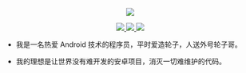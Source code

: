 <p align="center">
  <a href="https://github.com/getActivity">
    <img src="https://github-readme-stats.vercel.app/api?username=getActivity&count_private=true&show_icons=true&hide=contribs&include_all_commits=true&theme=vue" />
  </a>
</p>

<p align="center">
  <a href="https://www.jianshu.com/u/f7bb67d86765">
    <img src="https://img.shields.io/badge/🔥%20简书地址-brightness.svg" />
  </a>
  <a href="https://qm.qq.com/cgi-bin/qm/qr?k=7eeXOuUkZl5A5jLBh4WgcWsma2VxK6hJ&jump_from=webapi">
    <img src="https://img.shields.io/badge/🐧%20加入Q群-brightness.svg" />
  </a>
  <a href="https://github.com/getActivity">
    <img src="https://komarev.com/ghpvc/?username=getActivity&color=brightgreen&label=👁%20Views" />
  </a>  
</p>

* 我是一名热爱 Android 技术的程序员，平时爱造轮子，人送外号轮子哥。

* 我的理想是让世界没有难开发的安卓项目，消灭一切难维护的代码。

